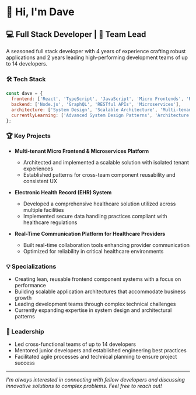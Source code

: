 # 👋 Hi, I'm Dave

##  💻  Full Stack Developer  |  👥  Team Lead

A seasoned full stack developer with 4 years of experience crafting robust applications and 2 years leading high-performing development teams of up to 14 developers.

### 🛠️ Tech Stack

```javascript
const dave = {
  frontend: ['React', 'TypeScript', 'JavaScript', 'Micro Frontends', 'Reusable Component Systems'],
  backend: ['Node.js', 'GraphQL', 'RESTful APIs', 'Microservices'],
  architecture: ['System Design', 'Scalable Architecture', 'Multi-tenant Solutions'],
  currentlyLearning: ['Advanced System Design Patterns', 'Architecture at Scale']
};
```

### 🏆 Key Projects

- **Multi-tenant Micro Frontend & Microservices Platform**
  - Architected and implemented a scalable solution with isolated tenant experiences
  - Established patterns for cross-team component reusability and consistent UX

- **Electronic Health Record (EHR) System**
  - Developed a comprehensive healthcare solution utilized across multiple facilities
  - Implemented secure data handling practices compliant with healthcare regulations

- **Real-Time Communication Platform for Healthcare Providers**
  - Built real-time collaboration tools enhancing provider communication
  - Optimized for reliability in critical healthcare environments

### 💡 Specializations

- Creating lean, reusable frontend component systems with a focus on performance
- Building scalable application architectures that accommodate business growth
- Leading development teams through complex technical challenges
- Currently expanding expertise in system design and architectural patterns

### 🚀 Leadership

- Led cross-functional teams of up to 14 developers
- Mentored junior developers and established engineering best practices
- Facilitated agile processes and technical planning to ensure project success

---

*I'm always interested in connecting with fellow developers and discussing innovative solutions to complex problems. Feel free to reach out!*
